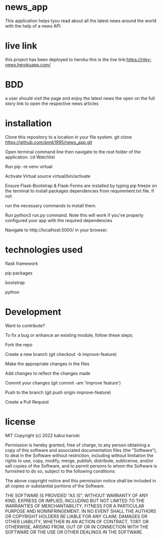 # news_app
This application helps tyou read about all the latest news around the world with the help of a news API.

# live link

this project has been deployed to heroku this is the live link:https://riley-news.herokuapp.com/

# BDD

a user should visit the page and enjoy the latest news the open on the full story link to open the respective news articles

# installation

Clone this repository to a location in your file system. git clone https://github.com/annk1995/news_app.git

Open terminal command line then navigate to the root folder of the application. cd Watchlist

Run pip -m venv virtual

Activate Virtual source virtual/bin/activate

Ensure Flask-Bootstrap & Flask-Forms are installed by typing pip freeze on the terminal to install packages dependencies from requirement.txt file. If not 

run the necessary commands to install them.

Run python3 run.py command. Note this will work if you've properly configured your app with the required dependencies

Navigate to http://localhost:5000/ in your browser.

# technologies used
flask framework

pip packages

bootstrap

python

# Development

Want to contribute? 

To fix a bug or enhance an existing module, follow these steps:

Fork the repo

Create a new branch (git checkout -b improve-feature)

Make the appropriate changes in the files

Add changes to reflect the changes made

Commit your changes (git commit -am 'Improve feature')

Push to the branch (git push origin improve-feature)

Create a Pull Request

# license
MIT Copyright (c) 2022 kabui kariuki

Permission is hereby granted, free of charge, to any person obtaining a copy of this software and associated documentation files (the "Software"), to deal in the Software without restriction, including without limitation the rights to use, copy, modify, merge, publish, distribute, sublicense, and/or sell copies of the Software, and to permit persons to whom the Software is furnished to do so, subject to the following conditions:

The above copyright notice and this permission notice shall be included in all copies or substantial portions of the Software.

THE SOFTWARE IS PROVIDED "AS IS", WITHOUT WARRANTY OF ANY KIND, EXPRESS OR IMPLIED, INCLUDING BUT NOT LIMITED TO THE WARRANTIES OF MERCHANTABILITY, FITNESS FOR A PARTICULAR PURPOSE AND NONINFRINGEMENT. IN NO EVENT SHALL THE AUTHORS OR COPYRIGHT HOLDERS BE LIABLE FOR ANY CLAIM, DAMAGES OR OTHER LIABILITY, WHETHER IN AN ACTION OF CONTRACT, TORT OR OTHERWISE, ARISING FROM, OUT OF OR IN CONNECTION WITH THE SOFTWARE OR THE USE OR OTHER DEALINGS IN THE SOFTWARE.

